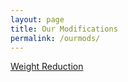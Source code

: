 ```yaml
---
layout: page
title: Our Modifications
permalink: /ourmods/
---
```


[Weight Reduction](/ourmods/weightreduction)
